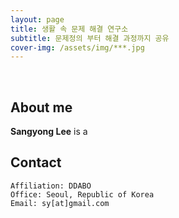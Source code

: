 ```yaml
---
layout: page
title: 생활 속 문제 해결 연구소
subtitle: 문제정의 부터 해결 과정까지 공유
cover-img: /assets/img/***.jpg
---
```


<br/>

## About me

**Sangyong Lee** is a 

## Contact

```
Affiliation: DDABO
Office: Seoul, Republic of Korea
Email: sy[at]gmail.com
```
